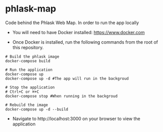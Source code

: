 # phlask-map
Code behind the Phlask Web Map. In order to run the app locally 

* You will need to have Docker installed: https://www.docker.com

* Once Docker is installed, run the following commands from the root of this repository.
```shell
# Build the phlask image
docker-compose build

# Run the application
docker-compose up
docker-compose up -d #The app will run in the backgroud

# Stop the application
# Ctrl+C or ⌘+C
docker-compose stop #When running in the backgroud

# Rebuild the image
docker-compose up -d --build
```
* Navigate to http://localhost:3000 on your browser to view the application